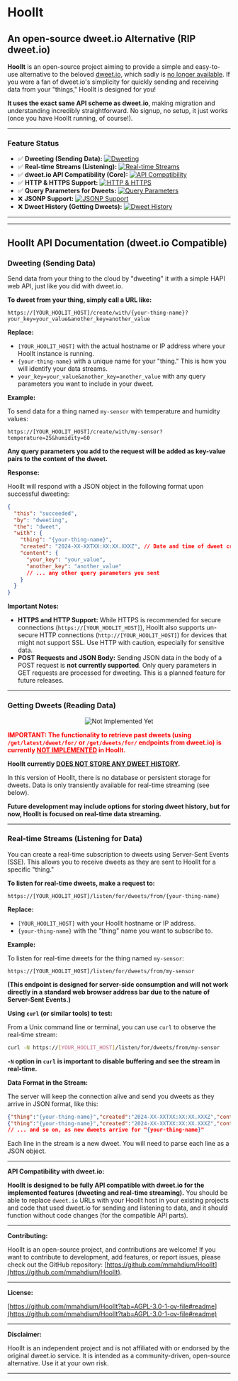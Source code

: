 # HoolIt

## An open-source dweet.io Alternative (RIP dweet.io)

**HoolIt** is an open-source project aiming to provide a simple and easy-to-use alternative to the beloved [dweet.io](http://dweet.io), which sadly is [no longer available](https://x.com/dweet_io/status/1899886062580703423).  If you were a fan of dweet.io's simplicity for quickly sending and receiving data from your "things," HoolIt is designed for you!

**It uses the exact same API scheme as dweet.io**, making migration and understanding incredibly straightforward. No signup, no setup, it just works (once you have HoolIt running, of course!).

---
### Feature Status

*   ✅ **Dweeting (Sending Data):** [![Dweeting](https://img.shields.io/badge/Dweeting-Implemented-brightgreen?style=flat-square)](https://shields.io)
*   ✅ **Real-time Streams (Listening):** [![Real-time Streams](https://img.shields.io/badge/Real--time%20Streams-Implemented-brightgreen?style=flat-square)](https://shields.io)
*   ✅ **dweet.io API Compatibility (Core):** [![API Compatibility](https://img.shields.io/badge/dweet.io%20API%20Compat-Implemented-brightgreen?style=flat-square)](https://shields.io)
*   ✅ **HTTP & HTTPS Support:** [![HTTP & HTTPS](https://img.shields.io/badge/HTTP%20%26%20HTTPS-Implemented-brightgreen?style=flat-square)](https://shields.io)
*   ✅ **Query Parameters for Dweets:** [![Query Parameters](https://img.shields.io/badge/Query%20Parameters-Implemented-brightgreen?style=flat-square)](https://shields.io)
*   ❌ **JSONP Support:**  [![JSONP Support](https://img.shields.io/badge/JSONP%20Support-Not%20Implemented-red?style=flat-square)](https://shields.io)
*   ❌ **Dweet History (Getting Dweets):** [![Dweet History](https://img.shields.io/badge/Dweet%20History-Not%20Implemented-red?style=flat-square)](https://shields.io)
---
---

## HoolIt API Documentation (dweet.io Compatible)

### Dweeting (Sending Data)

Send data from your thing to the cloud by "dweeting" it with a simple HAPI web API, just like you did with dweet.io.

**To dweet from your thing, simply call a URL like:**

```
https://[YOUR_HOOLIT_HOST]/create/with/{your-thing-name}?your_key=your_value&another_key=another_value
```

**Replace:**

*   `[YOUR_HOOLIT_HOST]` with the actual hostname or IP address where your HoolIt instance is running.
*   `{your-thing-name}` with a unique name for your "thing." This is how you will identify your data streams.
*   `your_key=your_value&another_key=another_value` with any query parameters you want to include in your dweet.

**Example:**

To send data for a thing named `my-sensor` with temperature and humidity values:

```
https://[YOUR_HOOLIT_HOST]/create/with/my-sensor?temperature=25&humidity=60
```

**Any query parameters you add to the request will be added as key-value pairs to the content of the dweet.**

**Response:**

HoolIt will respond with a JSON object in the following format upon successful dweeting:

```json
{
  "this": "succeeded",
  "by": "dweeting",
  "the": "dweet",
  "with": {
    "thing": "{your-thing-name}",
    "created": "2024-XX-XXTXX:XX:XX.XXXZ", // Date and time of dweet creation in UTC
    "content": {
      "your_key": "your_value",
      "another_key": "another_value"
      // ... any other query parameters you sent
    }
  }
}
```

**Important Notes:**

*   **HTTPS and HTTP Support:**  While HTTPS is recommended for secure connections (`https://[YOUR_HOOLIT_HOST]`), HoolIt also supports un-secure HTTP connections (`http://[YOUR_HOOLIT_HOST]`) for devices that might not support SSL. Use HTTP with caution, especially for sensitive data.
*   **POST Requests and JSON Body:** Sending JSON data in the body of a POST request is **not currently supported**. Only query parameters in GET requests are processed for dweeting. This is a planned feature for future releases.

---

### Getting Dweets (Reading Data)

<p align="center">
  <img src="https://img.shields.io/badge/WARNING-NOT%20IMPLEMENTED%20YET-red?style=for-the-badge&logo=warning" alt="Not Implemented Yet">
</p>

**<p style="color:red; font-weight:bold;">IMPORTANT:  The functionality to retrieve past dweets (using <code>/get/latest/dweet/for/</code> or <code>/get/dweets/for/</code> endpoints from dweet.io) is currently <ins>NOT IMPLEMENTED</ins> in HoolIt.</p>**

**<p style="font-weight:bold;">HoolIt currently <ins>DOES NOT STORE ANY DWEET HISTORY</ins>.</p>**

In this version of HoolIt, there is no database or persistent storage for dweets.  Data is only transiently available for real-time streaming (see below).

**Future development may include options for storing dweet history, but for now, HoolIt is focused on real-time data streaming.**

---

### Real-time Streams (Listening for Data)

You can create a real-time subscription to dweets using Server-Sent Events (SSE). This allows you to receive dweets as they are sent to HoolIt for a specific "thing."

**To listen for real-time dweets, make a request to:**

```
https://[YOUR_HOOLIT_HOST]/listen/for/dweets/from/{your-thing-name}
```

**Replace:**

*   `[YOUR_HOOLIT_HOST]` with your HoolIt hostname or IP address.
*   `{your-thing-name}` with the "thing" name you want to subscribe to.

**Example:**

To listen for real-time dweets for the thing named `my-sensor`:

```
https://[YOUR_HOOLIT_HOST]/listen/for/dweets/from/my-sensor
```

**(This endpoint is designed for server-side consumption and will not work directly in a standard web browser address bar due to the nature of Server-Sent Events.)**

**Using `curl` (or similar tools) to test:**

From a Unix command line or terminal, you can use `curl` to observe the real-time stream:

```bash
curl -N https://[YOUR_HOOLIT_HOST]/listen/for/dweets/from/my-sensor
```

**`-N` option in `curl` is important to disable buffering and see the stream in real-time.**

**Data Format in the Stream:**

The server will keep the connection alive and send you dweets as they arrive in JSON format, like this:

```json
{"thing":"{your-thing-name}","created":"2024-XX-XXTXX:XX:XX.XXXZ","content":{"your_key":"your_value", "another_key":"another_value"}}
{"thing":"{your-thing-name}","created":"2024-XX-XXTXX:XX:XX.XXXZ","content":{"another_key":"some_other_value"}}
// ... and so on, as new dweets arrive for "{your-thing-name}"
```

Each line in the stream is a new dweet. You will need to parse each line as a JSON object.

---

**API Compatibility with dweet.io:**

**HoolIt is designed to be fully API compatible with dweet.io for the implemented features (dweeting and real-time streaming).** You should be able to replace `dweet.io` URLs with your HoolIt host in your existing projects and code that used dweet.io for sending and listening to data, and it should function without code changes (for the compatible API parts).

---

**Contributing:**

HoolIt is an open-source project, and contributions are welcome! If you want to contribute to development, add features, or report issues, please check out the GitHub repository: [https://github.com/mmahdium/HoolIt](https://github.com/mmahdium/HoolIt).

---

**License:**

[https://github.com/mmahdium/HoolIt?tab=AGPL-3.0-1-ov-file#readme](https://github.com/mmahdium/HoolIt?tab=AGPL-3.0-1-ov-file#readme)

---

**Disclaimer:**

HoolIt is an independent project and is not affiliated with or endorsed by the original dweet.io service. It is intended as a community-driven, open-source alternative.  Use it at your own risk.

---
